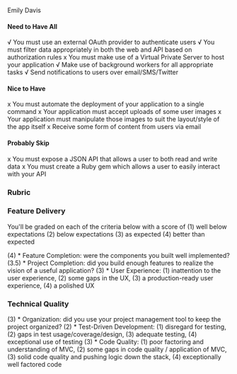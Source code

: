 Emily Davis


#### Need to Have All

√ You must use an external OAuth provider to authenticate users
√ You must filter data appropriately in both the web and API based on authorization rules
x You must make use of a Virtual Private Server to host your application
√ Make use of background workers for all appropriate tasks
√ Send notifications to users over email/SMS/Twitter

#### Nice to Have

x You must automate the deployment of your application to a single command
x Your application must accept uploads of some user images
x Your application must manipulate those images to suit the layout/style of the app itself
x Receive some form of content from users via email

#### Probably Skip

x You must expose a JSON API that allows a user to both read and write data
x You must create a Ruby gem which allows a user to easily interact with your API


### Rubric

### Feature Delivery

You'll be graded on each of the criteria below with a score of
  (1) well below expectations
  (2) below expectations
  (3) as expected
  (4) better than expected

(4)   * Feature Completion: were the components you built well implemented?
(3.5) * Project Completion: did you build enough features to realize the vision of a useful application?
(3)   * User Experience: (1) inattention to the user experience, (2) some gaps in the UX, (3) a production-ready user experience, (4) a polished UX


### Technical Quality

(3) * Organization: did you use your project management tool to keep the project organized?
(2) * Test-Driven Development: (1) disregard for testing, (2) gaps in test usage/coverage/design, (3) adequate testing, (4) exceptional use of testing
(3) * Code Quality: (1) poor factoring and understanding of MVC, (2) some gaps in code quality / application of MVC, (3) solid code quality and pushing logic down the stack, (4) exceptionally well factored code
